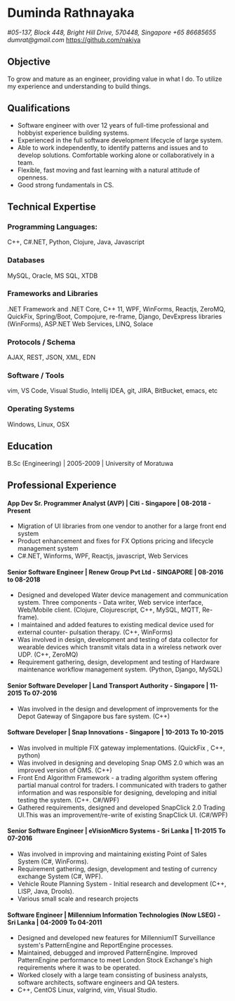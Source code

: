 ﻿
Duminda Rathnayaka
=

_#05-137, Block 448, Bright Hill Drive, 570448, Singapore_
_+65 86685655_
_dumrat@gmail.com_
https://github.com/nakiya

Objective
--
To grow and mature as an engineer, providing value in what I do. To utilize my experience and understanding to build things.

Qualifications
--
* Software engineer with over 12 years of full-time professional and hobbyist experience building systems.
* Experienced in the full software development lifecycle of large system.
* Able to work independently, to identify patterns and issues and to develop solutions. Comfortable working alone or collaboratively in a team.
* Flexible, fast moving and fast learning with a natural attitude of openness.
* Good strong fundamentals in CS.

Technical Expertise
--

### Programming Languages:
C++, C#.NET, Python, Clojure, Java, Javascript

### Databases
MySQL, Oracle, MS SQL, XTDB

### Frameworks and Libraries
.NET Framework and .NET Core, C++ 11, WPF, WinForms, Reactjs, ZeroMQ, QuickFix, Spring/Boot, Compojure, re-frame, Django, DevExpress libraries (WinForms), ASP.NET Web Services, LINQ, Solace

### Protocols / Schema
AJAX, REST, JSON, XML, EDN

### Software / Tools 
vim, VS Code, Visual Studio, Intellij IDEA, git, JIRA, BitBucket, emacs, etc

### Operating Systems
Windows, Linux, OSX

Education
--
B.Sc (Engineering) | 2005-2009 | University of Moratuwa

Professional Experience
--
#### App Dev Sr. Programmer Analyst (AVP) | Citi - Singapore | 08-2018 - Present
* Migration of UI libraries from one vendor to another for a large front end system
* Product enhancement and fixes for FX Options pricing and lifecycle management system
* C#.NET, Winforms, WPF, Reactjs, javascript, Web Services

#### Senior Software Engineer | Renew Group Pvt Ltd - SINGAPORE | 08-2016 to 08-2018
* Designed and developed Water device management and communication system. Three components - Data writer, Web service interface, Web/Mobile client. (Clojure, Clojurescript, C++, MySQL, MQTT, Re-frame).
* I maintained and added features to existing medical device used for external counter- pulsation therapy. (C++, WinForms)
* Was involved in design, development and testing of data collector for wearable devices which transmit vitals data in a wireless network over UDP. (C++, ZeroMQ)
* Requirement gathering, design, development and testing of Hardware maintenance workflow management system. (Python, Django, MySQL)

#### Senior Software Developer | Land Transport Authority - Singapore | 11-2015 To 07-2016
* Was involved in the design and development of improvements for the Depot Gateway of Singapore bus fare system. (C++)

#### Software Developer | Snap Innovations - Singapore | 10-2013 To 10-2015
* Was involved in multiple FIX gateway implementations. (QuickFix , C++, python) 
* Was involved in designing and developing Snap OMS 2.0 which was an improved version of OMS. (C++)
* Front End Algorithm Framework - a trading algorithm system offering partial manual control for traders. I communicated with traders to gather information and was responsible for designing, developing and initial testing the system. (C++. C#/WPF)
* Gathered requirements, designed and developed SnapClick 2.0 Trading UI.This was an improvement/re-write of existing SnapClick UI. (C#/WPF)

#### Senior Software Engineer | eVisionMicro Systems - Sri Lanka | 11-2015 To 07-2016
* Was involved in improving and maintaining existing Point of Sales System (C#, WinForms).
* Requirement gathering, design, development and testing of currency exchange System (C#, WPF).
* Vehicle Route Planning System - Initial research and development (C++, LISP, Java, Drools).
* Various small scale and research projects

#### Software Engineer | Millennium Information Technologies (Now LSEG) - Sri Lanka | 04-2009 To 04-2011
* Designed and developed new features for MillenniumIT Surveillance system's PatternEngine and ReportEngine processes.
* Maintained, debugged and improved PatternEngine. Improved PatternEngine performance to meet London Stock Exchange's high requirements where it was to be operated.
* Worked closely with a large team consisting of business analysts, software architects, software engineers and QA testers.
* C++, CentOS Linux, valgrind, vim, Visual Studio.
